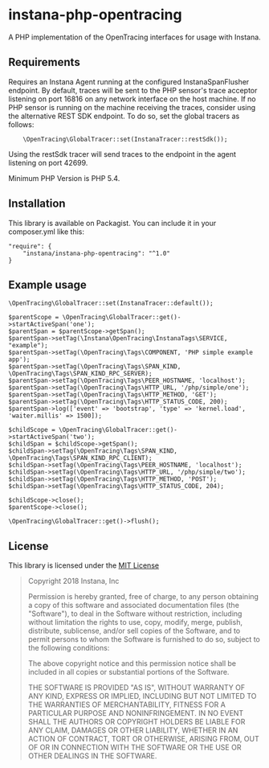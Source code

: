 # instana-php-opentracing

A PHP implementation of the OpenTracing interfaces for usage with Instana.

## Requirements

Requires an Instana Agent running at the configured  InstanaSpanFlusher  endpoint. By default, 
traces will be sent to the PHP sensor's trace acceptor listening on port 16816 on any network
interface on the host machine. If no PHP sensor is running on the machine receiving the traces, 
consider using the alternative REST SDK endpoint. To do so, set the global tracers as follows:

        \OpenTracing\GlobalTracer::set(InstanaTracer::restSdk());
        
Using the restSdk tracer will send traces to the endpoint in the agent listening on port 42699.

Minimum PHP Version is PHP 5.4.

## Installation

This library is available on Packagist. You can include it in your composer.yml like this:

    "require": {
        "instana/instana-php-opentracing": "^1.0"
    }

## Example usage

    \OpenTracing\GlobalTracer::set(InstanaTracer::default());

    $parentScope = \OpenTracing\GlobalTracer::get()->startActiveSpan('one');
    $parentSpan = $parentScope->getSpan();
    $parentSpan->setTag(\Instana\OpenTracing\InstanaTags\SERVICE, "example");
    $parentSpan->setTag(\OpenTracing\Tags\COMPONENT, 'PHP simple example app');
    $parentSpan->setTag(\OpenTracing\Tags\SPAN_KIND, \OpenTracing\Tags\SPAN_KIND_RPC_SERVER);
    $parentSpan->setTag(\OpenTracing\Tags\PEER_HOSTNAME, 'localhost');
    $parentSpan->setTag(\OpenTracing\Tags\HTTP_URL, '/php/simple/one');
    $parentSpan->setTag(\OpenTracing\Tags\HTTP_METHOD, 'GET');
    $parentSpan->setTag(\OpenTracing\Tags\HTTP_STATUS_CODE, 200);
    $parentSpan->log(['event' => 'bootstrap', 'type' => 'kernel.load', 'waiter.millis' => 1500]);

    $childScope = \OpenTracing\GlobalTracer::get()->startActiveSpan('two');
    $childSpan = $childScope->getSpan();
    $childSpan->setTag(\OpenTracing\Tags\SPAN_KIND, \OpenTracing\Tags\SPAN_KIND_RPC_CLIENT);
    $childSpan->setTag(\OpenTracing\Tags\PEER_HOSTNAME, 'localhost');
    $childSpan->setTag(\OpenTracing\Tags\HTTP_URL, '/php/simple/two');
    $childSpan->setTag(\OpenTracing\Tags\HTTP_METHOD, 'POST');
    $childSpan->setTag(\OpenTracing\Tags\HTTP_STATUS_CODE, 204);

    $childScope->close();
    $parentScope->close();

    \OpenTracing\GlobalTracer::get()->flush();
                
## License

This library is licensed under the [MIT License](https://opensource.org/licenses/MIT)

> Copyright 2018 Instana, Inc
>  
>  Permission is hereby granted, free of charge, to any person obtaining a copy of this software and associated documentation files (the "Software"), to deal in the Software without restriction, including without limitation the rights to use, copy, modify, merge, publish, distribute, sublicense, and/or sell copies of the Software, and to permit persons to whom the Software is furnished to do so, subject to the following conditions:
>  
>  The above copyright notice and this permission notice shall be included in all copies or substantial portions of the Software.
>  
>  THE SOFTWARE IS PROVIDED "AS IS", WITHOUT WARRANTY OF ANY KIND, EXPRESS OR IMPLIED, INCLUDING BUT NOT LIMITED TO THE WARRANTIES OF MERCHANTABILITY, FITNESS FOR A PARTICULAR PURPOSE AND NONINFRINGEMENT. IN NO EVENT SHALL THE AUTHORS OR COPYRIGHT HOLDERS BE LIABLE FOR ANY CLAIM, DAMAGES OR OTHER LIABILITY, WHETHER IN AN ACTION OF CONTRACT, TORT OR OTHERWISE, ARISING FROM, OUT OF OR IN CONNECTION WITH THE SOFTWARE OR THE USE OR OTHER DEALINGS IN THE SOFTWARE.